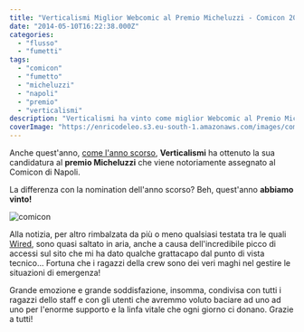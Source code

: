 ```yaml
---
title: "Verticalismi Miglior Webcomic al Premio Micheluzzi - Comicon 2014"
date: "2014-05-10T16:22:38.000Z"
categories:
  - "flusso"
  - "fumetti"
tags:
  - "comicon"
  - "fumetto"
  - "micheluzzi"
  - "napoli"
  - "premio"
  - "verticalismi"
description: "Verticalismi ha vinto come miglior Webcomic al Premio Micheluzzi 2014."
coverImage: "https://enricodeleo.s3.eu-south-1.amazonaws.com/images/comicon.png"
---
```


Anche quest'anno, [come l'anno scorso](http://blog.enricodeleo.com/verticalismi-in-nomination-ai-premi-attilio-micheluzzi-comicon-2013/ "Nomination Micheluzzi 2013"), **Verticalismi** ha ottenuto la sua candidatura al **premio Micheluzzi** che viene notoriamente assegnato al Comicon di Napoli.

La differenza con la nomination dell'anno scorso? Beh, quest'anno **abbiamo vinto!**

![comicon](https://enricodeleo.s3.eu-south-1.amazonaws.com/uploads/2014/05/comicon-565x157.png)

Alla notizia, per altro rimbalzata da più o meno qualsiasi testata tra le quali [Wired](http://www.wired.it/play/fumetti/2014/05/04/vincitori-premi-micheluzzi/), sono quasi saltato in aria, anche a causa dell'incredibile picco di accessi sul sito che mi ha dato qualche grattacapo dal punto di vista tecnico... Fortuna che i ragazzi della crew sono dei veri maghi nel gestire le situazioni di emergenza!

Grande emozione e grande soddisfazione, insomma, condivisa con tutti i ragazzi dello staff e con gli utenti che avremmo voluto baciare ad uno ad uno per l'enorme supporto e la linfa vitale che ogni giorno ci donano. Grazie a tutti!
